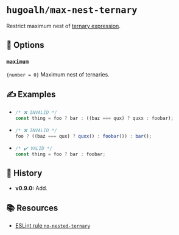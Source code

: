 # `hugoalh/max-nest-ternary`

Restrict maximum nest of [ternary expression][ecmascript-ternary].

## 🔧 Options

### `maximum`

`{number = 0}` Maximum nest of ternaries.

## ✍️ Examples

- ```ts
  /* ❌ INVALID */
  const thing = foo ? bar : ((baz === qux) ? quxx : foobar);
  ```
- ```ts
  /* ❌ INVALID */
  foo ? ((baz === qux) ? quxx() : foobar()) : bar();
  ```
- ```ts
  /* ✔️ VALID */
  const thing = foo ? bar : foobar;
  ```

## 📜 History

- **v0.9.0:** Add.

## 📚 Resources

- [ESLint rule `no-nested-ternary`](https://eslint.org/docs/latest/rules/no-nested-ternary)

[ecmascript-ternary]: https://developer.mozilla.org/en-US/docs/Web/JavaScript/Reference/Operators/Conditional_operator
